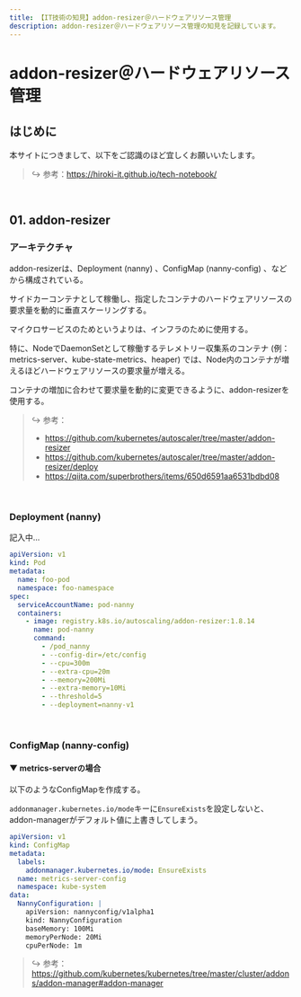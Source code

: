 ```yaml
---
title: 【IT技術の知見】addon-resizer＠ハードウェアリソース管理
description: addon-resizer＠ハードウェアリソース管理の知見を記録しています。
---
```


# addon-resizer＠ハードウェアリソース管理

## はじめに

本サイトにつきまして、以下をご認識のほど宜しくお願いいたします。

> ↪️ 参考：<https://hiroki-it.github.io/tech-notebook/>

<br>

## 01. addon-resizer

### アーキテクチャ

addon-resizerは、Deployment (nanny) 、ConfigMap (nanny-config) 、などから構成されている。

サイドカーコンテナとして稼働し、指定したコンテナのハードウェアリソースの要求量を動的に垂直スケーリングする。

マイクロサービスのためというよりは、インフラのために使用する。

特に、NodeでDaemonSetとして稼働するテレメトリー収集系のコンテナ (例：metrics-server、kube-state-metrics、heaper) では、Node内のコンテナが増えるほどハードウェアリソースの要求量が増える。

コンテナの増加に合わせて要求量を動的に変更できるように、addon-resizerを使用する。

> ↪️ 参考：
>
> - <https://github.com/kubernetes/autoscaler/tree/master/addon-resizer>
> - https://github.com/kubernetes/autoscaler/tree/master/addon-resizer/deploy
> - <https://qiita.com/superbrothers/items/650d6591aa6531bdbd08>

<br>

### Deployment (nanny)

記入中...

```yaml
apiVersion: v1
kind: Pod
metadata:
  name: foo-pod
  namespace: foo-namespace
spec:
  serviceAccountName: pod-nanny
  containers:
    - image: registry.k8s.io/autoscaling/addon-resizer:1.8.14
      name: pod-nanny
      command:
        - /pod_nanny
        - --config-dir=/etc/config
        - --cpu=300m
        - --extra-cpu=20m
        - --memory=200Mi
        - --extra-memory=10Mi
        - --threshold=5
        - --deployment=nanny-v1
```

<br>

### ConfigMap (nanny-config)

#### ▼ metrics-serverの場合

以下のようなConfigMapを作成する。

`addonmanager.kubernetes.io/mode`キーに`EnsureExists`を設定しないと、addon-managerがデフォルト値に上書きしてしまう。

```yaml
apiVersion: v1
kind: ConfigMap
metadata:
  labels:
    addonmanager.kubernetes.io/mode: EnsureExists
  name: metrics-server-config
  namespace: kube-system
data:
  NannyConfiguration: |
    apiVersion: nannyconfig/v1alpha1
    kind: NannyConfiguration
    baseMemory: 100Mi
    memoryPerNode: 20Mi
    cpuPerNode: 1m
```

> ↪️ 参考：<https://github.com/kubernetes/kubernetes/tree/master/cluster/addons/addon-manager#addon-manager>

<br>

